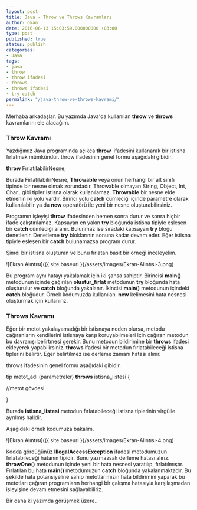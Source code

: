```yaml
---
layout: post
title: Java - Throw ve Throws Kavramları
author: okan
date: 2016-06-13 15:03:59.000000000 +03:00
type: post
published: true
status: publish
categories:
- Java
tags:
- java
- throw
- throw ifadesi
- throws
- throws ifadesi
- try-catch
permalink: "/java-throw-ve-throws-kavrami/"
---
```

Merhaba arkadaşlar. Bu yazımda Java'da kullanılan **throw** ve **throws** kavramlarını ele alacağım.

### **Throw Kavramı**

Yazdığımız Java programında açıkca **throw&nbsp;** ifadesini kullanarak bir istisna fırlatmak mümkündür. throw ifadesinin genel formu aşağıdaki gibidir.

**throw** FırlatılabilirNesne;

Burada FirlatilabilirNesne, **Throwable** veya onun herhangi bir alt sınıfı tipinde bir nesne olmak zorundadır. Throwable olmayan String, Object, Int, Char.. gibi tipler istisna olarak kullanılamaz. **Throwable** bir nesne elde etmenin iki yolu vardır. Birinci yolu **catch** cümleciği içinde parametre olarak kullanılabilir ya da **new** operatörü ile yeni bir nesne oluşturabilirsiniz.

Programın işleyişi **throw** ifadesinden hemen sonra durur ve sonra hiçbir ifade çalıştırılamaz. Kapsayan en yakın **try** bloğunda&nbsp;istisna tipiyle eşleşen bir **catch** cümleciği aranır. Bulunmaz ise sıradaki kapsayan **try** bloğu denetlenir. Denetleme **try** bloklarının sonuna kadar devam eder. Eğer istisna tipiyle eşleşen bir **catch** bulunamazsa program durur.

Şimdi bir istisna oluşturan ve bunu fırlatan basit bir örneği inceleyelim.

![Ekran Alıntısı]({{ site.baseurl }}/assets/images/Ekran-Alıntısı-3.png)

Bu program aynı hatayı yakalamak için iki şansa sahiptir. Birincisi **main()** metodunun içinde çağırılan **olustur\_firlat** metodunun **try** bloğunda hata oluşturulur ve **catch** bloğunda yakalanır. İkincisi **main()** metodunun içindeki **catch** bloğudur. Örnek kodumuzda kullanılan&nbsp; **new** kelimesini hata nesnesi oluşturmak için kullanırız.

### **Throws Kavramı**

Eğer bir metot yakalayamadığı bir istisnaya neden olursa, metodu çağıranların kendilerini istisnaya karşı koruyabilmeleri için çağıran metodun bu davranışı belirtmesi gerekir. Bunu metodun bildirimine bir **throws** ifadesi ekleyerek yapabilirsiniz. **throws** ifadesi bir metodun fırlatabileceği istisna tiplerini belirtir. Eğer belirtilmez ise derleme zamanı hatası alınır.

throws ifadesinin genel formu aşağıdaki gibidir.

tip metot\_adi (parametreler) **throws** istisna\_listesi {

//metot gövdesi

}

Burada **istisna\_listesi** metodun fırlatabileceği istisna tiplerinin virgülle ayrılmış halidir.

Aşağıdaki örnek kodumuza bakalım.

![Ekran Alıntısı]({{ site.baseurl }}/assets/images/Ekran-Alıntısı-4.png)

Kodda gördüğünüz **IllegalAccessException** ifadesi metodumuzun fırlatabileceği hatanın tipidir. Bunu yazmazsak derleme hatası alırız. **throwOne()** metodunun içinde yeni bir hata nesnesi yaratılıp, fırlatılmıştır. Fırlatılan bu hata **main()** metodumuzun **catch** bloğunda yakalanmaktadır. Bu şekilde hata potansiyeline sahip metotlarımızın hata bildirimini yaparak bu metotları çağıran programların herhangi bir çalışma hatasıyla karşılaşmadan işleyişine devam etmesini sağlayabiliriz.

Bir daha ki yazımda görüşmek üzere..

&nbsp;

